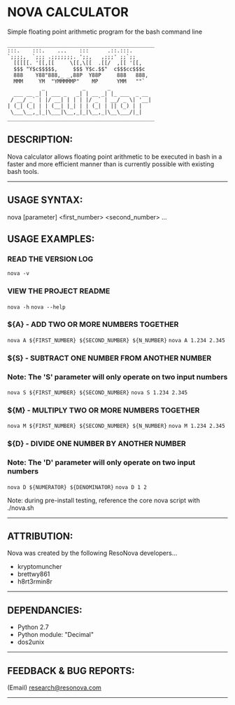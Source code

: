 # NOVA CALCULATOR
Simple floating point arithmetic program for the bash command line

```
_______________________________________________
:::.    :::.    ...    :::      .::.:::.     
`;;;;,  `;;; .;;;;;;;. ';;,   ,;;;' ;;`;;    
  [[[[[. '[[,[[     \[[,\[[  .[[/  ,[[ '[[,  
  $$$ "Y$c$$$$$,     $$$ Y$c.$$"  c$$$cc$$$c 
  888    Y88"888,_ _,88P  Y88P     888   888,
  MMM     YM  "YMMMMMP"    MP      YMM   ""` 
           _            _       _             
  ___ __ _| | ___ _   _| | __ _| |_ ___  _ __ 
 / __/ _` | |/ __| | | | |/ _` | __/ _ \| '__|
| (_| (_| | | (__| |_| | | (_| | || (_) | |   
 \___\__,_|_|\___|\__,_|_|\__,_|\__\___/|_|   
_______________________________________________
```

## DESCRIPTION:

Nova calculator allows floating point arithmetic to be executed in bash in a faster
and more efficient manner than is currently possible with existing bash tools.

_______________________________________________

## USAGE SYNTAX:

nova [parameter] <first_number> <second_number> ...

## USAGE EXAMPLES:

  ### READ THE VERSION LOG
  ```nova -v```

  ### VIEW THE PROJECT README
  ```nova -h```
  ```nova --help```

  ### ${A} - ADD TWO OR MORE NUMBERS TOGETHER
  ```nova A ${FIRST_NUMBER} ${SECOND_NUMBER} ${N_NUMBER}```
  ```nova A 1.234 2.345```

  ### ${S} - SUBTRACT ONE NUMBER FROM ANOTHER NUMBER
  ### Note: The 'S' parameter will only operate on two input numbers
  ```nova S ${FIRST_NUMBER} ${SECOND_NUMBER}```
  ```nova S 1.234 2.345```

  ### ${M} - MULTIPLY TWO OR MORE NUMBERS TOGETHER
  ```nova M ${FIRST_NUMBER} ${SECOND_NUMBER} ${N_NUMBER}```
  ```nova M 1.234 2.345```

  ### ${D} - DIVIDE ONE NUMBER BY ANOTHER NUMBER
  ### Note: The 'D' parameter will only operate on two input numbers
  ```nova D ${NUMERATOR} ${DENOMINATOR}```
  ```nova D 1 2```

Note: during pre-install testing, reference the core nova script with ./nova.sh
_______________________________________________

## ATTRIBUTION:

Nova was created by the following ResoNova developers...

  - kryptomuncher
  - brettwy861
  - h8rt3rmin8r

_______________________________________________

## DEPENDANCIES:

  - Python 2.7
  - Python module: "Decimal"
  - dos2unix

_______________________________________________

## FEEDBACK & BUG REPORTS:

(Email) research@resonova.com

_______________________________________________
